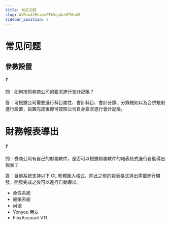 ```yaml
---
title: 常见问题
slug: WVRew42RkimvPTkVqpAcbEI0n4S
sidebar_position: 3
---
```



# 常见问题

## 參數設置

<div class="callout callout-bg-2 callout-border-2">
<div class='callout-emoji'>❓</div>
<p>問：如何按照券商公司的要求進行會計記賬？</p>
</div>

答：可根據公司需要進行科目屬性、會計科目、會計分錄、分錄規則以及合併規則進行設置，設置完成後即可按照公司自身要求進行會計記賬。

# 財務報表導出

<div class="callout callout-bg-2 callout-border-2">
<div class='callout-emoji'>❓</div>
<p>問：券商公司有自己的財務軟件，是否可以根據財務軟件的報表格式進行自動導出報表？</p>
</div>

答：目前系統支持以下 GL 軟體匯入格式，除此之前的報表格式導出需要進行開發，開發完成之後可以進行自動導出。

- 柔性系統
- 總賬系統
- 尚德
- Yonyou 用友
- FlexAccount V11

